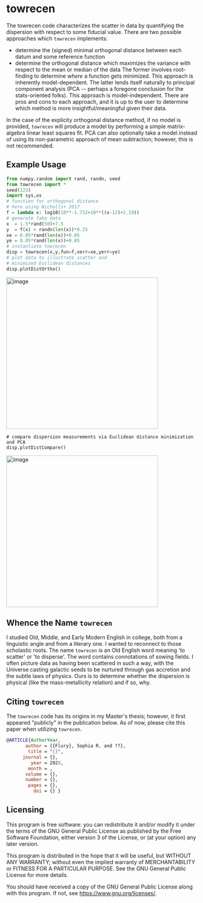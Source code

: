# towrecen
The towrecen code characterizes the scatter in data by quantifying the dispersion with respect to some fiducial value. There are two possible approaches which `towrecen` implements:
+ determine the (signed) minimal orthogonal distance between each datum and some reference function
+ determine the orthogonal distance which maximizes the variance with respect to the mean or median of the data
The former involves root-finding to determine _where_ a function gets minimized. This approach is inherently model-dependent. The latter lends itself naturally to principal component analysis (PCA -- perhaps a foregone conclusion for the stats-oriented folks). This approach is model-independent. There are pros and cons to each approach, and it is up to the user to determine which method is more insightful/meaningful given their data.

In the case of the explicity orthogonal distance method, if no model is provided, `towrecen` will produce a model by performing a simple matrix-algebra linear least squares fit. PCA can also optionally take a model instead of using its non-parametric approach of mean subtraction; however, this is not recommended.

## Example Usage
``` python
from numpy.random import rand, randn, seed
from towrecen import *
seed(123)
import sys,os
# function for orthogonal distance
# here using Nicholls+ 2017
f = lambda x: log10(10**-1.732+10**((x-12)+2.19))
# generate fake data
x  = 1.5*rand(50)+7.5
y  = f(x) + randn(len(x))*0.25
xe = 0.05*rand(len(x))+0.05
ye = 0.05*rand(len(x))+0.05
# instantiate towrecen
disp = towrecen(x,y,fun=f,xerr=xe,yerr=ye)
# plot data to illustrate scatter and
# minimized Euclidean distances
disp.plotDistOrtho()
```
<img width="400" alt="image" src="https://github.com/sflury/towrecen/assets/42982705/aeb72b15-0956-48ed-8fc8-83e258bf23f0">

```
# compare dispersion measurements via Euclidean distance minimization and PCA
disp.plotDistCompare()
```
<img width="400" alt="image" src="https://github.com/sflury/towrecen/assets/42982705/14677bf2-8064-4984-aee0-defbc1254887">

## Whence the Name `towrecen`
I studied Old, Middle, and Early Modern English in college, both from a linguistic angle and from a literary one. I wanted to reconnect to those scholastic roots. The name `towrecen` is an Old English word meaning 'to scatter' or 'to disperse'. The word contains connotations of sowing fields. I often picture data as having been scattered in such a way, with the Universe casting galactic seeds to be nurtured through gas accretion and the subtle laws of physics. Ours is to determine whether the dispersion is physical (like the mass-metallicity relation) and if so, why.

## Citing `towrecen`
The `towrecen` code has its origins in my Master's thesis; however, it first appeared "publicly" in the publication below. As of now, please cite this paper when utilizing `towrecen`.

``` bibtex
@ARTICLE{AuthorYear,
       author = {{Flury}, Sophia R. and ??},
        title = "{}",
      journal = {},
         year = 202X,
        month = ,
       volume = {},
       number = {},
        pages = {},
          doi = {} }
```

## Licensing
This program is free software: you can redistribute it and/or modify it under the terms of the GNU General Public License as published by the Free Software Foundation, either version 3 of the License, or (at your option) any later version.

This program is distributed in the hope that it will be useful, but WITHOUT ANY WARRANTY; without even the implied warranty of MERCHANTABILITY or FITNESS FOR A PARTICULAR PURPOSE. See the GNU General Public License for more details.

You should have received a copy of the GNU General Public License along with this program. If not, see <https://www.gnu.org/licenses/>.
